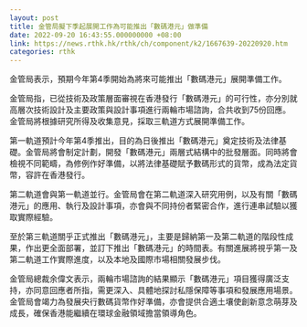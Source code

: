 ```yaml
---
layout: post
title: 金管局擬下季起展開工作為可能推出「數碼港元」做準備
date: 2022-09-20 16:43:55.000000000 +08:00
link: https://news.rthk.hk/rthk/ch/component/k2/1667639-20220920.htm
categories: rthk
---
```


金管局表示，預期今年第4季開始為將來可能推出「數碼港元」展開準備工作。

金管局指，已從技術及政策層面審視在香港發行「數碼港元」的可行性，亦分別就高層次技術設計及主要政策與設計事項進行兩輪市場諮詢，合共收到75份回應。金管局將根據研究所得及收集意見，採取三軌道方式展開準備工作。

第一軌道預計今年第4季推出，目的為日後推出「數碼港元」奠定技術及法律基礎。金管局將會制定計劃，開發「數碼港元」兩層式結構中的批發層面。同時將會檢視不同範疇，為修例作好準備，以將法律基礎賦予數碼形式的貨幣，成為法定貨幣，容許在香港發行。

第二軌道會與第一軌道並行。金管局會在第二軌道深入研究用例，以及有關「數碼港元」的應用、執行及設計事項，亦會與不同持份者緊密合作，進行連串試驗以獲取實際經驗。

至於第三軌道關乎正式推出「數碼港元」，主要是歸納第一及第二軌道的階段性成果，作出更全面部署，並訂下推出「數碼港元」的時間表。有關進展將視乎第一及第二軌道工作實際進度，以及本地及國際市場相關發展步伐。

金管局總裁余偉文表示，兩輪市場諮詢的結果顯示「數碼港元」項目獲得廣泛支持，亦同意回應者所指，需更深入、具體地探討私隱保障等事項和發展應用場景。金管局會竭力為發展央行數碼貨幣作好準備，亦會提供合適土壤使創新意念萌芽及成長，確保香港能繼續在環球金融領域擔當領導角色。
